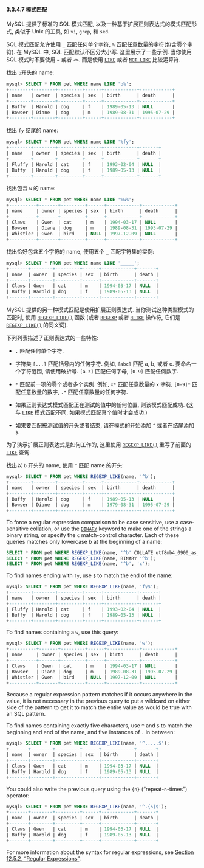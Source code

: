 #### 3.3.4.7 模式匹配

MySQL 提供了标准的 SQL 模式匹配, 以及一种基于扩展正则表达式的模式匹配形式, 类似于 Unix 的工具, 如 `vi`, `grep`, 和 `sed`.

SQL 模式匹配允许使用 `_` 匹配任何单个字符, `%` 匹配任意数量的字符(包含零个字符). 在 MySQL 中, SQL 匹配默认不区分大小写. 这里展示了一些示例. 当你使用 SQL 模式时不要使用 `=` 或者 `<>`. 而是使用 [`LIKE`](https://dev.mysql.com/doc/refman/8.0/en/string-comparison-functions.html#operator_like) 或者 [`NOT LIKE`](https://dev.mysql.com/doc/refman/8.0/en/string-comparison-functions.html#operator_not-like) 比较运算符.

找出 `b`开头的 name:

```sql
mysql> SELECT * FROM pet WHERE name LIKE 'b%';
+--------+--------+---------+------+------------+------------+
| name   | owner  | species | sex  | birth      | death      |
+--------+--------+---------+------+------------+------------+
| Buffy  | Harold | dog     | f    | 1989-05-13 | NULL       |
| Bowser | Diane  | dog     | m    | 1989-08-31 | 1995-07-29 |
+--------+--------+---------+------+------------+------------+
```

找出 `fy` 结尾的 name:

```sql
mysql> SELECT * FROM pet WHERE name LIKE '%fy';
+--------+--------+---------+------+------------+-------+
| name   | owner  | species | sex  | birth      | death |
+--------+--------+---------+------+------------+-------+
| Fluffy | Harold | cat     | f    | 1993-02-04 | NULL  |
| Buffy  | Harold | dog     | f    | 1989-05-13 | NULL  |
+--------+--------+---------+------+------------+-------+
```

找出包含 `w` 的 name:

```sql
mysql> SELECT * FROM pet WHERE name LIKE '%w%';
+----------+-------+---------+------+------------+------------+
| name     | owner | species | sex  | birth      | death      |
+----------+-------+---------+------+------------+------------+
| Claws    | Gwen  | cat     | m    | 1994-03-17 | NULL       |
| Bowser   | Diane | dog     | m    | 1989-08-31 | 1995-07-29 |
| Whistler | Gwen  | bird    | NULL | 1997-12-09 | NULL       |
+----------+-------+---------+------+------------+------------+
```

找出恰好包含五个字符的 name, 使用五个 `_` 匹配字符集的实例:

```sql
mysql> SELECT * FROM pet WHERE name LIKE '_____';
+-------+--------+---------+------+------------+-------+
| name  | owner  | species | sex  | birth      | death |
+-------+--------+---------+------+------------+-------+
| Claws | Gwen   | cat     | m    | 1994-03-17 | NULL  |
| Buffy | Harold | dog     | f    | 1989-05-13 | NULL  |
+-------+--------+---------+------+------------+-------+
```

 MySQL 提供的另一种模式匹配是使用扩展正则表达式. 当你测试这种类型模式的匹配时, 使用 [`REGEXP_LIKE()`](https://dev.mysql.com/doc/refman/8.0/en/regexp.html#function_regexp-like) 函数 (或者 [`REGEXP`](https://dev.mysql.com/doc/refman/8.0/en/regexp.html#operator_regexp) 或者 [`RLIKE`](https://dev.mysql.com/doc/refman/8.0/en/regexp.html#operator_regexp) 操作符, 它们是 [`REGEXP_LIKE()`](https://dev.mysql.com/doc/refman/8.0/en/regexp.html#function_regexp-like) 的同义词).

下列列表描述了正则表达式的一些特性:

- `.` 匹配任何单个字符.

- 字符类 `[...]` 匹配括号内的任何字符. 例如, `[abc]` 匹配 a, b, 或者 c. 要命名一个字符范围, 请使用破折号. `[a-z]` 匹配任何字母, `[0-9]` 匹配任何数字.

- `*` 匹配前一项的零个或者多个实例. 例如, `x*` 匹配任意数量的 `x` 字符, `[0-9]*` 匹配任意数量的数字, `.*` 匹配任意数量的任何字符.

- 如果正则表达式模式匹配正在测试的值中的任何位置, 则该模式匹配成功. (这与 [`LIKE`](https://dev.mysql.com/doc/refman/8.0/en/string-comparison-functions.html#operator_like) 模式匹配不同, 如果模式匹配真个值时才会成功.)

- 如果要匹配被测试值的开头或者结束, 请在模式的开始添加 `^` 或者在结尾添加 `$`.

为了演示扩展正则表达式是如何工作的, 这里使用 [`REGEXP_LIKE()`](https://dev.mysql.com/doc/refman/8.0/en/regexp.html#function_regexp-like) 重写了前面的 [`LIKE`](https://dev.mysql.com/doc/refman/8.0/en/string-comparison-functions.html#operator_like) 查询.

找出以 `b` 开头的 name, 使用 `^` 匹配 name 的开头:

```sql
mysql> SELECT * FROM pet WHERE REGEXP_LIKE(name, '^b');
+--------+--------+---------+------+------------+------------+
| name   | owner  | species | sex  | birth      | death      |
+--------+--------+---------+------+------------+------------+
| Buffy  | Harold | dog     | f    | 1989-05-13 | NULL       |
| Bowser | Diane  | dog     | m    | 1979-08-31 | 1995-07-29 |
+--------+--------+---------+------+------------+------------+
```

To force a regular expression comparison to be case sensitive, use a case-sensitive collation, or use the [`BINARY`](https://dev.mysql.com/doc/refman/8.0/en/cast-functions.html#operator_binary) keyword to make one of the strings a binary string, or specify the `c` match-control character. Each of these queries matches only lowercase b at the beginning of a name:

```sql
SELECT * FROM pet WHERE REGEXP_LIKE(name, '^b' COLLATE utf8mb4_0900_as_cs);
SELECT * FROM pet WHERE REGEXP_LIKE(name, BINARY '^b');
SELECT * FROM pet WHERE REGEXP_LIKE(name, '^b', 'c');
```

To find names ending with `fy`, use `$` to match the end of the name:

```sql
mysql> SELECT * FROM pet WHERE REGEXP_LIKE(name, 'fy$');
+--------+--------+---------+------+------------+-------+
| name   | owner  | species | sex  | birth      | death |
+--------+--------+---------+------+------------+-------+
| Fluffy | Harold | cat     | f    | 1993-02-04 | NULL  |
| Buffy  | Harold | dog     | f    | 1989-05-13 | NULL  |
+--------+--------+---------+------+------------+-------+
```

To find names containing a `w`, use this query:

```sql
mysql> SELECT * FROM pet WHERE REGEXP_LIKE(name, 'w');
+----------+-------+---------+------+------------+------------+
| name     | owner | species | sex  | birth      | death      |
+----------+-------+---------+------+------------+------------+
| Claws    | Gwen  | cat     | m    | 1994-03-17 | NULL       |
| Bowser   | Diane | dog     | m    | 1989-08-31 | 1995-07-29 |
| Whistler | Gwen  | bird    | NULL | 1997-12-09 | NULL       |
+----------+-------+---------+------+------------+------------+
```

Because a regular expression pattern matches if it occurs anywhere in the value, it is not necessary in the previous query to put a wildcard on either side of the pattern to get it to match the entire value as would be true with an SQL pattern.

To find names containing exactly five characters, use `^` and `$` to match the beginning and end of the name, and five instances of `.` in between:

```sql
mysql> SELECT * FROM pet WHERE REGEXP_LIKE(name, '^.....$');
+-------+--------+---------+------+------------+-------+
| name  | owner  | species | sex  | birth      | death |
+-------+--------+---------+------+------------+-------+
| Claws | Gwen   | cat     | m    | 1994-03-17 | NULL  |
| Buffy | Harold | dog     | f    | 1989-05-13 | NULL  |
+-------+--------+---------+------+------------+-------+
```

You could also write the previous query using the `{n}` (“repeat-`n`-times”) operator:

```sql
mysql> SELECT * FROM pet WHERE REGEXP_LIKE(name, '^.{5}$');
+-------+--------+---------+------+------------+-------+
| name  | owner  | species | sex  | birth      | death |
+-------+--------+---------+------+------------+-------+
| Claws | Gwen   | cat     | m    | 1994-03-17 | NULL  |
| Buffy | Harold | dog     | f    | 1989-05-13 | NULL  |
+-------+--------+---------+------+------------+-------+
````

For more information about the syntax for regular expressions, see [Section 12.5.2, “Regular Expressions”](https://dev.mysql.com/doc/refman/8.0/en/regexp.html).



